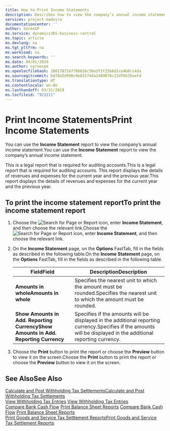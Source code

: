 ```yaml
---
title: How to Print Income Statements
description: Describes how to view the company’s annual income statement.
services: project-madeira
documentationcenter: ''
author: SorenGP
ms.service: dynamics365-business-central
ms.topic: article
ms.devlang: na
ms.tgt_pltfrm: na
ms.workload: na
ms.search.keywords: ''
ms.date: 04/01/2019
ms.author: sgroespe
ms.openlocfilehash: 28017872e776082bc56e2f1f25b8d1ce4b8cc4da
ms.sourcegitcommit: bd78a5d990c9e83174da1409076c22df8b35eafd
ms.translationtype: HT
ms.contentlocale: en-AU
ms.lasthandoff: 03/31/2019
ms.locfileid: "921211"
---
```

# <a name="print-income-statements"></a><span data-ttu-id="d599a-103">Print Income Statements</span><span class="sxs-lookup"><span data-stu-id="d599a-103">Print Income Statements</span></span>
<span data-ttu-id="d599a-104">You can use the **Income Statement** report to view the company’s annual income statement.</span><span class="sxs-lookup"><span data-stu-id="d599a-104">You can use the **Income Statement** report to view the company’s annual income statement.</span></span>  

<span data-ttu-id="d599a-105">This is a legal report that is required for auditing accounts.</span><span class="sxs-lookup"><span data-stu-id="d599a-105">This is a legal report that is required for auditing accounts.</span></span> <span data-ttu-id="d599a-106">This report displays the details of revenues and expenses for the current year and the previous year.</span><span class="sxs-lookup"><span data-stu-id="d599a-106">This report displays the details of revenues and expenses for the current year and the previous year.</span></span>  

## <a name="to-print-the-income-statement-report"></a><span data-ttu-id="d599a-107">To print the income statement report</span><span class="sxs-lookup"><span data-stu-id="d599a-107">To print the income statement report</span></span>  
1. <span data-ttu-id="d599a-108">Choose the ![Search for Page or Report](../../media/ui-search/search_small.png "Search for Page or Report icon") icon, enter **Income Statement**, and then choose the relevant link.</span><span class="sxs-lookup"><span data-stu-id="d599a-108">Choose the ![Search for Page or Report](../../media/ui-search/search_small.png "Search for Page or Report icon") icon, enter **Income Statement**, and then choose the relevant link.</span></span>  
2. <span data-ttu-id="d599a-109">On the **Income Statement** page, on the **Options** FastTab, fill in the fields as described in the following table.</span><span class="sxs-lookup"><span data-stu-id="d599a-109">On the **Income Statement** page, on the **Options** FastTab, fill in the fields as described in the following table.</span></span>  

    |<span data-ttu-id="d599a-110">Field</span><span class="sxs-lookup"><span data-stu-id="d599a-110">Field</span></span>|<span data-ttu-id="d599a-111">Description</span><span class="sxs-lookup"><span data-stu-id="d599a-111">Description</span></span>|  
    |---------------------------------|---------------------------------------|  
    |<span data-ttu-id="d599a-112">**Amounts in whole**</span><span class="sxs-lookup"><span data-stu-id="d599a-112">**Amounts in whole**</span></span>|<span data-ttu-id="d599a-113">Specifies the nearest unit to which the amount must be rounded.</span><span class="sxs-lookup"><span data-stu-id="d599a-113">Specifies the nearest unit to which the amount must be rounded.</span></span>|  
    |<span data-ttu-id="d599a-114">**Show Amounts in Add. Reporting Currency**</span><span class="sxs-lookup"><span data-stu-id="d599a-114">**Show Amounts in Add. Reporting Currency**</span></span>|<span data-ttu-id="d599a-115">Specifies if the amounts will be displayed in the additional reporting currency.</span><span class="sxs-lookup"><span data-stu-id="d599a-115">Specifies if the amounts will be displayed in the additional reporting currency.</span></span>|  

3. <span data-ttu-id="d599a-116">Choose the **Print** button to print the report or choose the **Preview** button to view it on the screen.</span><span class="sxs-lookup"><span data-stu-id="d599a-116">Choose the **Print** button to print the report or choose the **Preview** button to view it on the screen.</span></span>  

## <a name="see-also"></a><span data-ttu-id="d599a-117">See Also</span><span class="sxs-lookup"><span data-stu-id="d599a-117">See Also</span></span>  
[<span data-ttu-id="d599a-118">Calculate and Post Withholding Tax Settlements</span><span class="sxs-lookup"><span data-stu-id="d599a-118">Calculate and Post Withholding Tax Settlements</span></span>](how-to-calculate-and-post-withholding-tax-settlements.md)  
<span data-ttu-id="d599a-119">[View Withholding Tax Entries](how-to-view-withholding-tax-entries.md) </span><span class="sxs-lookup"><span data-stu-id="d599a-119">[View Withholding Tax Entries](how-to-view-withholding-tax-entries.md) </span></span>  
<span data-ttu-id="d599a-120">[Compare Bank Cash Flow](how-to-compare-bank-cash-flow.md)   [Print Balance Sheet Reports](how-to-print-balance-sheet-reports.md) </span><span class="sxs-lookup"><span data-stu-id="d599a-120">[Compare Bank Cash Flow](how-to-compare-bank-cash-flow.md)   [Print Balance Sheet Reports](how-to-print-balance-sheet-reports.md) </span></span>  
[<span data-ttu-id="d599a-121">Print Goods and Service Tax Settlement Reports</span><span class="sxs-lookup"><span data-stu-id="d599a-121">Print Goods and Service Tax Settlement Reports</span></span>](how-to-print-goods-and-service-tax-settlement-reports.md) 
